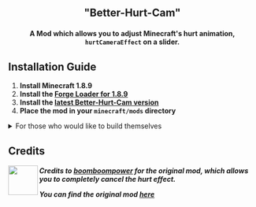 <h2 align="center">
  
  "Better-Hurt-Cam"
  
</h2>

<h4 align="center">
  
  A Mod which allows you to adjust Minecraft's hurt animation, `hurtCameraEffect` on a slider.
  
</h4>

## Installation Guide

1. **Install Minecraft 1.8.9**
2. **Install the [Forge Loader for 1.8.9][forge]**
3. **Install the [latest Better-Hurt-Cam version][releases]**
4. **Place the mod in your `minecraft/mods` directory**

<details>
  <summary>
    For those who would like to build themselves</summary>
  
  ## Build with [Gradle][gradle] using [Arch Loom][archloom]

  <a href="https://www.gradle.org">
      <img align="right" height="40" 
           src="https://iconape.com/wp-content/files/vf/348927/png/gradle-logo.png">  
  </a>

  - Make sure [Java 17][jdk] is installed on your computer

  1. Git clone the project: `git clone https://github.com/Scherso/ForgeTemplate/`
  2. Run:
  - Unix in Terminal:
     
  Note: If you plan to only build once add the `—no-daemon` flag to the build. 
  ```bash
  cd ForgeTemplate ; chmod 755 ./gradlew && ./gradlew --refresh-dependencies build
  ```
  - Windows in Powershell: 
     
  ```powershell
  cd ForgeTemplate ; .\gradlew.bat --refresh-dependencies build 
  ```
     
  3. Check the directory `ForgeTemplate/build/libs` or Windows; `ForgeTemplate\build\libs`

  ## For [IntelliJ][intelliJ]

  <a href="https://www.jetbrains.com/idea/">
      <img align="right" height="40" 
           src="https://resources.jetbrains.com/storage/products/company/brand/logos/IntelliJ_IDEA_icon.svg">  
  </a>

  ### IDE Setup

  1. Open the project from `File > Open...` Select ForgeTemplate from it’s given file location. 
  2. Let the IDE collect dependencies and index the code. (this may take a couple seconds)
  3. Go to `File > Project Structure... > SDKs` and make sure an SDK for Java 17 is installed and selected, if not download it [here][jdk]

  ### Build

  Test if the environment is set up correctly setup by clicking the refresh button in IntelliJ’s Gradle tab, if it has indexed properly with no errors do the following:
  1. Go to `ForgeTemplate > Tasks > loom > genSources` in the Gradle tab and run `genSources`
  2. To build the mod as a jar run `ForgeTemplate > Tasks > build > build`. Gradle will create a new directory called `build`. 
  3. Once this process is done, the .jar file will be located in `build/libs` You can see this in your file tree.

  [gradle]: https://www.gradle.org
  [archloom]: https://github.com/Sk1erLLC/architectury-loom
  [intelliJ]: https://www.jetbrains.com/idea/
  [jdk]: https://www.azul.com/downloads/?version=java-17-lts&package=jdk
  
</details>
  
## Credits

<a href="https://github.com/boomboompower">
  <img align="left" width="60"
       src="https://user-images.githubusercontent.com/90007553/163434382-5f0afaed-6f6c-4c4f-93f4-196fea2bb6aa.png"
  />
</a>


<h5 align="left">
  
  Credits to [boomboompower][boomboompower] for the original mod, which allows you to completely cancel the hurt effect. 
  
  You can find the original mod [here][hurtanimationremover]
  
</h5>


[forge]: https://files.minecraftforge.net/net/minecraftforge/forge/index_1.8.9.html
[releases]: https://github.com/Scherso/BetterHurtCam/releases
[boomboompower]: https://github.com/boomboompower
[hurtanimationremover]: https://github.com/boomboompower/HurtAnimationRemover
